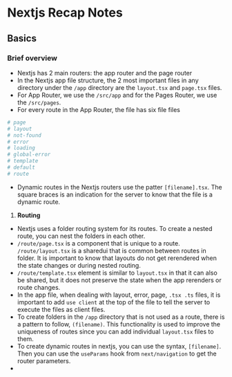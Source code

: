 # Nextjs Recap Notes

## Basics

### Brief overview

- Nextjs has 2 main routers: the app router and the page router
- In the Nextjs app file structure, the 2 most important files in any directory under the `/app` directory are the `layout.tsx` and `page.tsx` files.
- For App Router, we use the `/src/app` and for the Pages Router, we use the `/src/pages`.
- For every route in the App Router, the file has six file
  files

```bash
# page
# layout
# not-found
# error
# loading
# global-error
# template
# default
# route
```

- Dynamic routes in the Nextjs routers use the patter `[filename].tsx`. The square braces is an indication for the server to know that the file is a dynamic route.

1. **Routing**

- Nextjs uses a folder routing system for its routes. To create a nested route, you can nest the folders in each other.
- `/route/page.tsx` is a component that is unique to a route. `/route/layout.tsx` is a sharedui that is common between routes in folder. It is important to know that layouts do not get rerendered when the state changes or during nested routing.
- `/route/template.tsx` element is similar to `layout.tsx` in that it can also be shared, but it does not preserve the state when the app rerenders or route changes.
- In the app file, when dealing with layout, error, page, `.tsx .ts` files, it is important to add `use client` at the top of the file to tell the server to execute the files as client files.
- To create folders in the `/app` directory that is not used as a route, there is a pattern to follow, `(filename)`. This functionality is used to improve the uniqueness of routes since you can add individual `layout.tsx` files to them.
- To create dynamic routes in nextjs, you can use the syntax, `[filename]`. Then you can use the `useParams` hook from `next/navigation` to get the router parameters.
-
